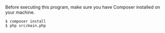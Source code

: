 Before executing this program, make sure you have Composer installed on your machine.

```
$ composer install
$ php src/main.php
```
